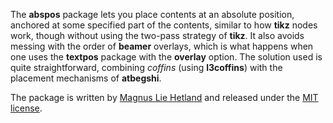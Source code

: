 The **abspos** package lets you place contents at an absolute position, anchored
at some specified part of the contents, similar to how **tikz** nodes work,
though without using the two-pass strategy of **tikz**. It also avoids messing
with the order of **beamer** overlays, which is what happens when one uses the
**textpos** package with the **overlay** option. The solution used is quite
straightforward, combining *coffins* (using **l3coffins**) with the placement
mechanisms of **atbegshi**.

The package is written by [Magnus Lie Hetland](mailto:mlh@ntnu.no) and released
under the [MIT license](LICENSE).
